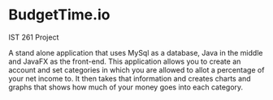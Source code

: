 # BudgetTime.io
IST 261 Project

A stand alone application that uses MySql as a database, Java in the middle and JavaFX as the front-end. This application allows you to create an account and set categories in which you are allowed to allot a percentage of your net income to. It then takes that information and creates charts and graphs that shows how much of your money goes into each category.
